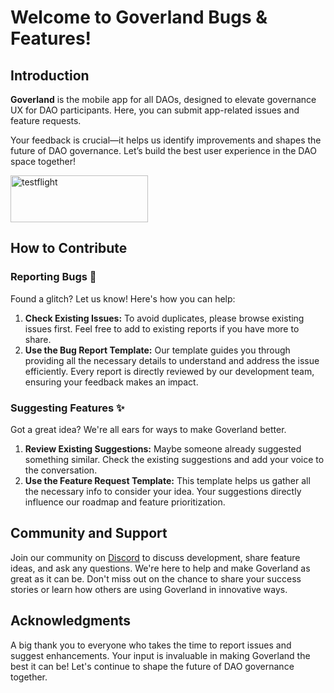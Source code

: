 # **Welcome to Goverland Bugs & Features!**

## **Introduction**

**Goverland** is the mobile app for all DAOs, designed to elevate governance UX for DAO participants. Here, you can submit app-related issues and feature requests. 

Your feedback is crucial—it helps us identify improvements and shapes the future of DAO governance. Let’s build the best user experience in the DAO space together!

<a href="https://testflight.apple.com/join/RXPCZXIg">
  <img src="https://github.com/goverland-labs/bugs-and-features/assets/2284385/1f93b802-f593-4f3b-82f4-b90a5d61bca5" width="220" height="75" alt="testflight">
</a>

## **How to Contribute**

### **Reporting Bugs 🐛**

Found a glitch? Let us know! Here's how you can help:

1. **Check Existing Issues:** To avoid duplicates, please browse existing issues first. Feel free to add to existing reports if you have more to share.
2. **Use the Bug Report Template:** Our template guides you through providing all the necessary details to understand and address the issue efficiently. Every report is directly reviewed by our development team, ensuring your feedback makes an impact.

### **Suggesting Features ✨**

Got a great idea? We're all ears for ways to make Goverland better.

1. **Review Existing Suggestions:** Maybe someone already suggested something similar. Check the existing suggestions and add your voice to the conversation.
2. **Use the Feature Request Template:** This template helps us gather all the necessary info to consider your idea. Your suggestions directly influence our roadmap and feature prioritization.

## **Community and Support**

Join our community on [Discord](https://discord.gg/Zx3bbkeGmY) to discuss development, share feature ideas, and ask any questions. We're here to help and make Goverland as great as it can be. Don't miss out on the chance to share your success stories or learn how others are using Goverland in innovative ways.

## **Acknowledgments**

A big thank you to everyone who takes the time to report issues and suggest enhancements. Your input is invaluable in making Goverland the best it can be! Let's continue to shape the future of DAO governance together.
